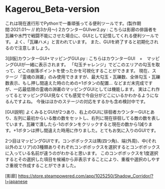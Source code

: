 # Kagerou_Beta-version
これは現在進行形でPythonで一番頑張ってる便利ツールです。(製作期間:2021.01～ // 約3か月～)
2カウンターGUIver2.py : こちらは影廊の俳諧者を瓦礫や水門で戦闘不能にさせた場合に、GUIとして記憶してくれる便利ツールです。
よく、「瓦礫ハメ」と言われています。
また、GUIを終了すると初期化されるので注意しましょう。

3[β版]カウンターGUI+マッピングGUI.py : こちらはカウンターGUI　+　マッピングGUIが一緒に表示されます。
「勾玉チャレンジ」でどこのエリアの勾玉を取って、どこの崩落ポイントを使ったかを可視化することができます。
現在、ステージ「霊魂の淵叢」のみ使用できますが、最大勾玉・瓦礫数、全体勾玉・瓦礫数表示、もし押し間違えた時のための+1ボタンの配置...
などまだ未完成ですが、一応最低限の霊魂の淵叢のマッピングGUIとしては機能します。
実はこれ作ってるとマッピングGUI見なくても感覚で今自分がどこにいるかわかるようになるんですよね。
今後はほかのステージの対応をするかも含め検討中です。

[GUI説明]
よくみるとGUIが2つあり、右上のGUIに徘徊者カウンターGUIとあり、左列に最初からいる敵の数をセットし、右列に現在徘徊してる敵の数を表しています。瓦礫で潰したら-1のボタンをクリックすると現在の数から1減ります。+1ボタンは押し間違えた時用に作りました。とてもお気に入りのGUIです。

2つ目はマッピングGUIです。コンボボックスは隅(四つ角)、端(外周)、中(それ以外のエリア)の3種類ありそれぞれコンボボックスを選択するとコンボボックスに入っている名前が違うのがわかると思います。
このコンボボックスを1度選択するとその選択した項目を候補から非表示することにより、重複や選択のしやすさ重視で作成することができました。

[影廊]
https://store.steampowered.com/app/1025250/Shadow_Corridor/?l=japanese

